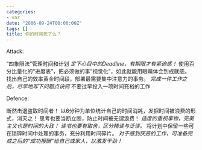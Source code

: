 ```yaml
---
categories:
- var
date: "2006-09-24T00:00:00Z"
tags: []
title: 你的时间死了么？
---
```


Attack:

“四象限法”管理时间和计划
*定下心目中的Deadline，有期限才有紧迫感！*
使用百分比量化的“进度表”，把必须做的事“视觉化”，如此就能用眼睛体会到成就感。
找出自己的效率黄金时间段，部署最需要集中注意力的事务。
*完成一件工作之后，尽早地写下问题点诀窍*
不要过早投入一项时间充裕的工作

Defence:

断然击退盗取时间者！
以6分钟为单位统计自己的时间消耗，发掘时间被浪费的形式，消灭之！
思考也要当断立断，防止时间被无谓浪费！
*适度的重视事物，完美主义也是时间的大敌！*
*读书也要有取舍，区分精读与泛读。*
将计划中保留一些可在琐碎时间中处理的事务，充分利用时间碎片。
*对于感到厌恶的工作，可准备完成之后的“成功报酬”给自己或家人，以激发干劲！*
